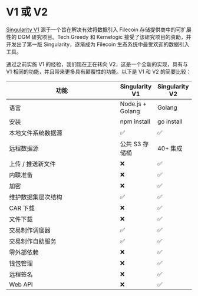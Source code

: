 # V1 或 V2

[Singularity V1](https://github.com/tech-greedy/singularity) 源于一个旨在解决有效将数据引入 Filecoin 存储提供商中的可扩展性的 DGM 研究项目。Tech Greedy 和 Kernelogic 接受了该研究项目的资助，并开发出了第一版 Singularity，逐渐成为 Filecoin 生态系统中最受欢迎的数据引入工具。

通过之前实施 V1 的经验，我们现在正在转向 V2，这是一个全新的实现，具有与 V1 相同的功能，并且带来更多具有颠覆性的功能。以下是 V1 和 V2 的简要比较：

<table>
  <thead>
    <tr>
      <th width="285.3333333333333">功能</th>
      <th>Singularity V1</th>
      <th>Singularity V2</th>
    </tr>
  </thead>
  <tbody>
    <tr>
      <td>语言</td>
      <td>Node.js + Golang</td>
      <td>Golang</td>
    </tr>
    <tr>
      <td>安装</td>
      <td>npm install</td>
      <td>go install</td>
    </tr>
    <tr>
      <td>本地文件系统数据源</td>
      <td><span data-gb-custom-inline data-tag="emoji" data-code="2705">✅</span></td>
      <td><span data-gb-custom-inline data-tag="emoji" data-code="2705">✅</span></td>
    </tr>
    <tr>
      <td>远程数据源</td>
      <td>公共 S3 存储桶</td>
      <td>40+ 集成</td>
    </tr>
    <tr>
      <td>上传 / 推送新文件</td>
      <td><span data-gb-custom-inline data-tag="emoji" data-code="274c">❌</span></td>
      <td><span data-gb-custom-inline data-tag="emoji" data-code="2705">✅</span></td>
    </tr>
    <tr>
      <td>内联准备</td>
      <td><span data-gb-custom-inline data-tag="emoji" data-code="274c">❌</span></td>
      <td><span data-gb-custom-inline data-tag="emoji" data-code="2705">✅</span></td>
    </tr>
    <tr>
      <td>加密</td>
      <td><span data-gb-custom-inline data-tag="emoji" data-code="274c">❌</span></td>
      <td><span data-gb-custom-inline data-tag="emoji" data-code="2705">✅</span></td>
    </tr>
    <tr>
      <td>维护数据集层次结构</td>
      <td><span data-gb-custom-inline data-tag="emoji" data-code="2705">✅</span></td>
      <td><span data-gb-custom-inline data-tag="emoji" data-code="2705">✅</span></td>
    </tr>
    <tr>
      <td>CAR 下载</td>
      <td><span data-gb-custom-inline data-tag="emoji" data-code="274c">❌</span></td>
      <td><span data-gb-custom-inline data-tag="emoji" data-code="2705">✅</span></td>
    </tr>
    <tr>
      <td>文件下载</td>
      <td><span data-gb-custom-inline data-tag="emoji" data-code="274c">❌</span></td>
      <td><span data-gb-custom-inline data-tag="emoji" data-code="2705">✅</span></td>
    </tr>
    <tr>
      <td>交易制作调度器</td>
      <td><span data-gb-custom-inline data-tag="emoji" data-code="2705">✅</span></td>
      <td><span data-gb-custom-inline data-tag="emoji" data-code="2705">✅</span></td>
    </tr>
    <tr>
      <td>交易制作自助服务</td>
      <td><span data-gb-custom-inline data-tag="emoji" data-code="2705">✅</span></td>
      <td><span data-gb-custom-inline data-tag="emoji" data-code="2705">✅</span></td>
    </tr>
    <tr>
      <td>零外部依赖</td>
      <td><span data-gb-custom-inline data-tag="emoji" data-code="274c">❌</span></td>
      <td><span data-gb-custom-inline data-tag="emoji" data-code="2705">✅</span></td>
    </tr>
    <tr>
      <td>钱包管理</td>
      <td><span data-gb-custom-inline data-tag="emoji" data-code="274c">❌</span></td>
      <td><span data-gb-custom-inline data-tag="emoji" data-code="2705">✅</span></td>
    </tr>
    <tr>
      <td>远程签名</td>
      <td><span data-gb-custom-inline data-tag="emoji" data-code="274c">❌</span></td>
      <td><span data-gb-custom-inline data-tag="emoji" data-code="2705">✅</span></td>
    </tr>
    <tr>
      <td>Web API</td>
      <td><span data-gb-custom-inline data-tag="emoji" data-code="274c">❌</span></td>
      <td><span data-gb-custom-inline data-tag="emoji" data-code="2705">✅</span></td>
    </tr>
  </tbody>
</table>